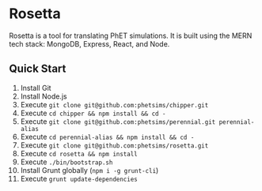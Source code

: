 # Rosetta

Rosetta is a tool for translating PhET simulations. It is built using the MERN tech stack: MongoDB, Express, React, and
Node.

## Quick Start

1. Install Git
2. Install Node.js
3. Execute `git clone git@github.com:phetsims/chipper.git`
4. Execute `cd chipper && npm install && cd -`
3. Execute `git clone git@github.com:phetsims/perennial.git perennial-alias`
4. Execute `cd perennial-alias && npm install && cd -`
3. Execute `git clone git@github.com:phetsims/rosetta.git`
4. Execute `cd rosetta && npm install`
5. Execute `./bin/bootstrap.sh`
6. Install Grunt globally (`npm i -g grunt-cli`)
7. Execute `grunt update-dependencies`
